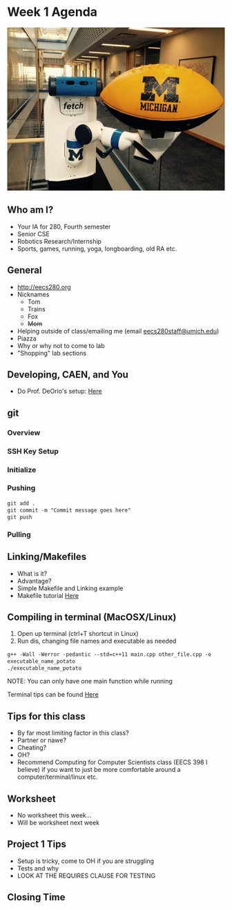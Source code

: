 # Week 1 Agenda
![Image](.other/pictures/fetch0.jpg) 
## Who am I?
- Your IA for 280, Fourth semester
- Senior CSE
- Robotics Research/Internship
- Sports, games, running, yoga, longboarding, old RA etc.

## General
- http://eecs280.org
- Nicknames
	- Tom
	- Trains
	- Fox
	- ~~Mom~~
- Helping outside of class/emailing me (email eecs280staff@umich.edu)
- Piazza
- Why or why not to come to lab
- "Shopping" lab sections

## Developing, CAEN, and You
- Do Prof. DeOrio's setup: [Here](https://eecs280staff.github.io/p1-stats/setup.html)

## git
### Overview
### SSH Key Setup

### Initialize

### Pushing
```
git add .
git commit -m "Commit message goes here"
git push
```
### Pulling


## Linking/Makefiles
- What is it?
- Advantage?
- Simple Makefile and Linking example
- Makefile tutorial [Here](https://www.youtube.com/watch?v=uBe_PvY7QAw)

## Compiling in terminal (MacOSX/Linux)
1. Open up terminal (ctrl+T shortcut in Linux)
2. Run dis, changing file names and executable as needed
~~~
g++ -Wall -Werror -pedantic --std=c++11 main.cpp other_file.cpp -o executable_name_potato
./executable_name_potato
~~~
NOTE: You can only have one main function while running

Terminal tips can be found [Here](https://www.youtube.com/watch?v=or0UaQc7uAY)



## Tips for this class
- By far most limiting factor in this class?
- Partner or nawe?
- Cheating?
- OH?
- Recommend Computing for Computer Scientists class (EECS 398 I believe) if you want to just be more comfortable around a computer/terminal/linux etc.

## Worksheet
- No worksheet this week...
- Will be worksheet next week

## Project 1 Tips
- Setup is tricky, come to OH if you are struggling
- Tests and why
- LOOK AT THE REQUIRES CLAUSE FOR TESTING


## Closing Time